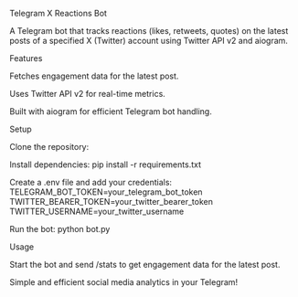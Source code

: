 Telegram X Reactions Bot

A Telegram bot that tracks reactions (likes, retweets, quotes) on the latest posts of a specified X (Twitter) account using Twitter API v2 and aiogram.

Features

Fetches engagement data for the latest post.

Uses Twitter API v2 for real-time metrics.

Built with aiogram for efficient Telegram bot handling.

Setup

Clone the repository:

Install dependencies:
pip install -r requirements.txt

Create a .env file and add your credentials:
TELEGRAM_BOT_TOKEN=your_telegram_bot_token
TWITTER_BEARER_TOKEN=your_twitter_bearer_token
TWITTER_USERNAME=your_twitter_username

Run the bot:
python bot.py

Usage

Start the bot and send /stats to get engagement data for the latest post.

Simple and efficient social media analytics in your Telegram!
